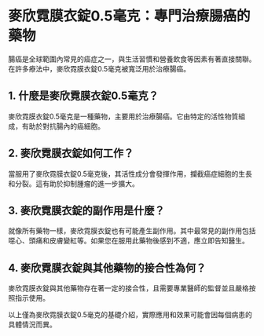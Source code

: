 
# 麥欣霓膜衣錠0.5毫克：專門治療腸癌的藥物

腸癌是全球範圍內常見的癌症之一，與生活習慣和營養飲食等因素有著直接關聯。在許多療法中，麥欣霓膜衣錠0.5毫克被寬泛用於治療腸癌。

## 1. 什麼是麥欣霓膜衣錠0.5毫克？

麥欣霓膜衣錠0.5毫克是一種藥物，主要用於治療腸癌。它由特定的活性物質組成，有助於對抗腸內的癌細胞。

## 2. 麥欣霓膜衣錠如何工作？

當服用了麥欣霓膜衣錠0.5毫克後，其活性成分會發揮作用，攔截癌症細胞的生長和分裂。這有助於抑制腫瘤的進一步擴大。

## 3. 麥欣霓膜衣錠的副作用是什麼？

就像所有藥物一樣，麥欣霓膜衣錠也有可能產生副作用。其中最常見的副作用包括噁心、頭痛和皮膚變紅等。如果您在服用此藥物後感到不適，應立即告知醫生。

## 4. 麥欣霓膜衣錠與其他藥物的接合性為何？

麥欣霓膜衣錠與其他藥物存在著一定的接合性，且需要專業醫師的監督並且嚴格按照指示使用。

以上僅為麥欣霓膜衣錠0.5毫克的基礎介紹，實際應用和效果可能會因每個病患的具體情況而異。
